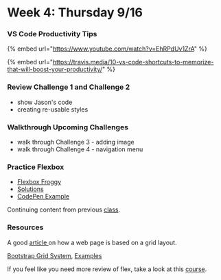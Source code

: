 # Week 4: Thursday 9/16

### VS Code Productivity Tips

{% embed url="https://www.youtube.com/watch?v=EhRPdUv1ZrA" %}

{% embed url="https://travis.media/10-vs-code-shortcuts-to-memorize-that-will-boost-your-productivity/" %}



### Review Challenge 1 and Challenge 2

* show Jason's code
* creating re-usable styles

### Walkthrough Upcoming Challenges

* walk through Challenge 3 - adding image
* walk through Challenge 4 - navigation menu

### Practice Flexbox

* [Flexbox Froggy](https://flexboxfroggy.com/)
* [Solutions](https://www.youtube.com/watch?v=wlxETvxOhxI)
* [CodePen Example](https://codepen.io/enxaneta/pen/adLPwv)

Continuing content from previous [class](week-4-tuesday-9-14.md).

### Resources

A good [article ](https://webdesign.tutsplus.com/articles/a-comprehensive-introduction-to-grids-in-web-design--cms-26521)on how a web page is based on a grid layout.

[Bootstrap Grid System](https://getbootstrap.com/docs/5.0/layout/grid/), [Examples](https://getbootstrap.com/docs/5.0/examples/grid/)

If you feel like you need more review of flex, take a look at this [course](https://scrimba.com/learn/flexbox/your-first-flexbox-layout-flexbox-tutorial-canLGCw). 

